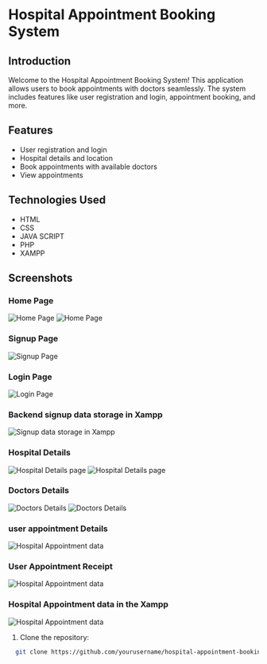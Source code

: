 # Hospital Appointment Booking System 


## Introduction

Welcome to the Hospital Appointment Booking System! This application allows users to book appointments with doctors seamlessly. The system includes features like user registration and login, appointment booking, and more.  

## Features 

- User registration and login
- Hospital details and location
- Book appointments with available doctors
- View appointments

## Technologies Used

- HTML
- CSS
- JAVA SCRIPT
- PHP
- XAMPP

## Screenshots

### Home Page

<img src="https://drive.usercontent.google.com/download?id=1V6-iPiAfKBYJMSgo8ZALMmTLAW-Ltp1Q&authuser=0" alt="Home Page" style="max-width: 100%; height: auto;" />
<img src="https://drive.usercontent.google.com/download?id=1yMJ-RN4olwNET9DYCjx-8qaBb3M7VIPu&authuser=0" alt="Home Page" style="max-width: 100%; height: auto;" />



### Signup Page
<img src="https://drive.usercontent.google.com/download?id=1ka71pd92H9JRcGOxbnW7Ak3hxLMj98JO&authuser=0" alt="Signup Page" style="max-width: 100%; height: auto;" />



### Login Page

<img src="https://drive.usercontent.google.com/download?id=1WBFrClqXQrun5BISQgN_w4ZdEnl-4FC3&authuser=0" alt="Login Page" style="max-width: 100%; height: auto;" />

### Backend signup data storage in Xampp

<img src="https://drive.usercontent.google.com/download?id=14euU4alOrOGnNsjzUAKFwJOwbpp6W2Qk&authuser=0" alt="Signup data storage in Xampp" style="max-width: 100%; height: auto;" />

### Hospital Details

<img src="https://drive.usercontent.google.com/download?id=1CLvDXUWLXmsYyMTjPts4_PaO0Nd7B9F4&authuser=0" alt="Hospital Details page" style="max-width: 100%; height: auto;" />
<img src="https://drive.usercontent.google.com/download?id=1LbhscBVPJN_cWhjfZiBrLtY-tU4tPyzf&authuser=0" alt="Hospital Details page" style="max-width: 100%; height: auto;" />


### Doctors Details

![Doctors Details](https://i.postimg.cc/GmNj2mh4/Screenshot-2024-04-19-122757.png)
![Doctors Details](https://i.postimg.cc/HLDtc975/Screenshot-2024-04-19-122856.png)

### user appointment Details

<img src="https://drive.usercontent.google.com/download?id=1V3uI0TqPEax4MD3LIqVO17z8F4sR3a1Q&authuser=0" alt="Hospital Appointment data" style="max-width: 100%; height: auto;" />

### User Appointment Receipt

<img src="https://drive.usercontent.google.com/download?id=1Z_6_q623AGmn28KoXhI7MYS0Lz4QjhIq&authuser=0" alt="Hospital Appointment data" style="max-width: 100%; height: auto;" />

### Hospital Appointment data in the Xampp

<img src="https://drive.usercontent.google.com/download?id=14gEBg6NO8x40nAAoKwSSJzzTpjxkUrfZ&authuser=0" alt="Hospital Appointment data" style="max-width: 100%; height: auto;" />

1. Clone the repository:

 ```sh
   git clone https://github.com/yourusername/hospital-appointment-booking.git
